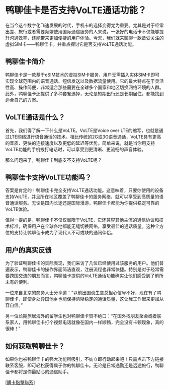 # 鸭聊佳卡是否支持VoLTE通话功能？

在当今这个数字化飞速发展的时代，手机卡的选择变得尤为重要。尤其是对于经常出差、旅行或者需要频繁使用国际通信服务的人来说，一张好的电话卡不仅能够提升沟通效率，还能带来更加便捷的用户体验。今天，我们就来聊聊一款备受关注的虚拟SIM卡——鸭聊佳卡，并重点探讨它是否支持VoLTE通话功能。

## 鸭聊佳卡简介

鸭聊佳卡是一款基于eSIM技术的虚拟SIM卡服务，用户无需插入实体SIM卡即可实现全球范围内的语音通话、短信发送以及数据流量使用。它的最大特点在于灵活性高、操作简便，非常适合那些需要在全球多个国家和地区切换网络环境的人群。此外，鸭聊佳卡还提供了多种套餐选择，无论是短期出行还是长期居住，都能找到适合自己的方案。

## VoLTE通话是什么？

首先，我们得了解一下什么是VoLTE。VoLTE是Voice over LTE的缩写，也就是通过LTE网络进行语音通话的技术。相比传统的2G或3G语音通话，VoLTE具有更高的音质、更快的连接速度以及更低的延迟等优势。简单来说，就是当你用支持VoLTE功能的手机拨打电话时，可以享受到更清晰、更流畅的声音体验。

那么问题来了，鸭聊佳卡到底支不支持VoLTE呢？

## 鸭聊佳卡支持VoLTE功能吗？

答案是肯定的！鸭聊佳卡完全支持VoLTE通话功能。这意味着，只要你使用的设备支持VoLTE，并且所在地区覆盖了鸭聊佳卡的服务网络，就可以享受到高质量的语音通话服务。无论是国内长途还是国际漫游，鸭聊佳卡都能为你提供稳定可靠的VoLTE体验。

值得一提的是，鸭聊佳卡不仅仅局限于VoLTE，它还兼容其他主流的通信协议和技术标准，确保用户在全球各地都能无缝切换网络，享受最佳的通话质量。这种全方位的支持让鸭聊佳卡成为了现代人不可或缺的通讯伴侣。

## 用户的真实反馈

为了验证鸭聊佳卡的实际表现，我们采访了几位已经使用过该服务的用户。他们普遍表示，鸭聊佳卡的操作界面简洁直观，注册流程也非常快捷。特别是对于经常需要跨国交流的朋友而言，鸭聊佳卡提供的VoLTE通话功能确实让他们感受到了前所未有的便利。

一位来自北京的商务人士分享道：“以前出国谈生意总担心信号不好，现在有了鸭聊佳卡，即使身处异国他乡也能保持清晰稳定的通话质量，这让我工作起来更加从容自信。”

另一位长期旅居海外的留学生也对鸭聊佳卡赞不绝口：“在国外找朋友聚会或者联系家人，用鸭聊佳卡打个视频电话就像在国内一样顺畅，完全没有卡顿现象，真的很棒！”

## 如何获取鸭聊佳卡？

如果你也被鸭聊佳卡的强大功能所吸引，不妨立即行动起来吧！只需点击下方链接联系客服，即可轻松获得属于你的鸭聊佳卡。无论是日常通勤还是远途旅行，鸭聊佳卡都将是你最贴心的通信助手。

[[購卡點擊聯系](https://t.me/s/esim1088)]
